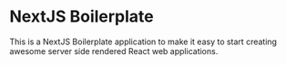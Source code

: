 # NextJS Boilerplate

This is a NextJS Boilerplate application to make it easy to start creating awesome server side rendered React web applications.
